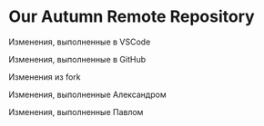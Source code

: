 # Our Autumn Remote Repository

Изменения, выполненные в VSCode

Изменения, выполненные в GitHub

Изменения из fork

Изменения, выполненные Александром

Изменения, выполненные Павлом